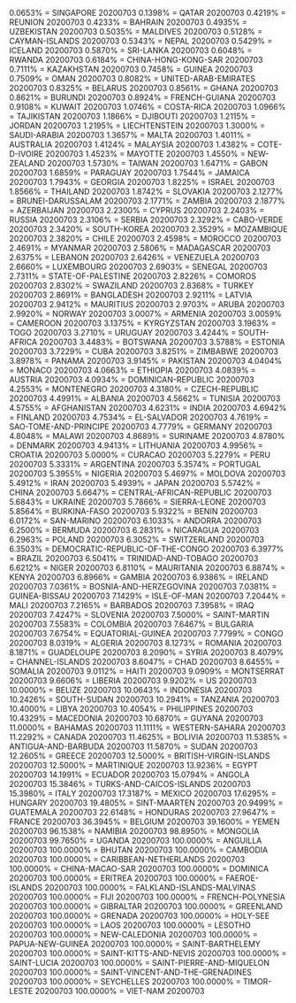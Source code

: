 0.0653% = SINGAPORE 20200703 
0.1398% = QATAR 20200703 
0.4219% = REUNION 20200703 
0.4233% = BAHRAIN 20200703 
0.4935% = UZBEKISTAN 20200703 
0.5035% = MALDIVES 20200703 
0.5128% = CAYMAN-ISLANDS 20200703 
0.5343% = NEPAL 20200703 
0.5429% = ICELAND 20200703 
0.5870% = SRI-LANKA 20200703 
0.6048% = RWANDA 20200703 
0.6184% = CHINA-HONG-KONG-SAR 20200703 
0.7111% = KAZAKHSTAN 20200703 
0.7458% = GUINEA 20200703 
0.7509% = OMAN 20200703 
0.8082% = UNITED-ARAB-EMIRATES 20200703 
0.8325% = BELARUS 20200703 
0.8561% = GHANA 20200703 
0.8621% = BURUNDI 20200703 
0.8924% = FRENCH-GUIANA 20200703 
0.9108% = KUWAIT 20200703 
1.0746% = COSTA-RICA 20200703 
1.0966% = TAJIKISTAN 20200703 
1.1866% = DJIBOUTI 20200703 
1.2115% = JORDAN 20200703 
1.2195% = LIECHTENSTEIN 20200703 
1.3000% = SAUDI-ARABIA 20200703 
1.3657% = MALTA 20200703 
1.4011% = AUSTRALIA 20200703 
1.4124% = MALAYSIA 20200703 
1.4382% = COTE-D-IVOIRE 20200703 
1.4523% = MAYOTTE 20200703 
1.4550% = NEW-ZEALAND 20200703 
1.5730% = TAIWAN 20200703 
1.6471% = GABON 20200703 
1.6859% = PARAGUAY 20200703 
1.7544% = JAMAICA 20200703 
1.7943% = GEORGIA 20200703 
1.8225% = ISRAEL 20200703 
1.8566% = THAILAND 20200703 
1.8742% = SLOVAKIA 20200703 
2.1277% = BRUNEI-DARUSSALAM 20200703 
2.1771% = ZAMBIA 20200703 
2.1877% = AZERBAIJAN 20200703 
2.2300% = CYPRUS 20200703 
2.2403% = RUSSIA 20200703 
2.3106% = SERBIA 20200703 
2.3292% = CABO-VERDE 20200703 
2.3420% = SOUTH-KOREA 20200703 
2.3529% = MOZAMBIQUE 20200703 
2.3820% = CHILE 20200703 
2.4598% = MOROCCO 20200703 
2.4691% = MYANMAR 20200703 
2.5806% = MADAGASCAR 20200703 
2.6375% = LEBANON 20200703 
2.6426% = VENEZUELA 20200703 
2.6660% = LUXEMBOURG 20200703 
2.6903% = SENEGAL 20200703 
2.7311% = STATE-OF-PALESTINE 20200703 
2.8226% = COMOROS 20200703 
2.8302% = SWAZILAND 20200703 
2.8368% = TURKEY 20200703 
2.8691% = BANGLADESH 20200703 
2.9211% = LATVIA 20200703 
2.9412% = MAURITIUS 20200703 
2.9703% = ARUBA 20200703 
2.9920% = NORWAY 20200703 
3.0007% = ARMENIA 20200703 
3.0059% = CAMEROON 20200703 
3.1375% = KYRGYZSTAN 20200703 
3.1963% = TOGO 20200703 
3.2710% = URUGUAY 20200703 
3.4244% = SOUTH-AFRICA 20200703 
3.4483% = BOTSWANA 20200703 
3.5788% = ESTONIA 20200703 
3.7229% = CUBA 20200703 
3.8251% = ZIMBABWE 20200703 
3.8978% = PANAMA 20200703 
3.9145% = PAKISTAN 20200703 
4.0404% = MONACO 20200703 
4.0663% = ETHIOPIA 20200703 
4.0839% = AUSTRIA 20200703 
4.0934% = DOMINICAN-REPUBLIC 20200703 
4.2553% = MONTENEGRO 20200703 
4.3180% = CZECH-REPUBLIC 20200703 
4.4991% = ALBANIA 20200703 
4.5662% = TUNISIA 20200703 
4.5755% = AFGHANISTAN 20200703 
4.6231% = INDIA 20200703 
4.6942% = FINLAND 20200703 
4.7534% = EL-SALVADOR 20200703 
4.7619% = SAO-TOME-AND-PRINCIPE 20200703 
4.7779% = GERMANY 20200703 
4.8048% = MALAWI 20200703 
4.8689% = SURINAME 20200703 
4.8780% = DENMARK 20200703 
4.9413% = LITHUANIA 20200703 
4.9956% = CROATIA 20200703 
5.0000% = CURACAO 20200703 
5.2279% = PERU 20200703 
5.3331% = ARGENTINA 20200703 
5.3574% = PORTUGAL 20200703 
5.3955% = NIGERIA 20200703 
5.4697% = MOLDOVA 20200703 
5.4912% = IRAN 20200703 
5.4939% = JAPAN 20200703 
5.5742% = CHINA 20200703 
5.6647% = CENTRAL-AFRICAN-REPUBLIC 20200703 
5.6843% = UKRAINE 20200703 
5.7866% = SIERRA-LEONE 20200703 
5.8564% = BURKINA-FASO 20200703 
5.9322% = BENIN 20200703 
6.0172% = SAN-MARINO 20200703 
6.1033% = ANDORRA 20200703 
6.2500% = BERMUDA 20200703 
6.2831% = NICARAGUA 20200703 
6.2963% = POLAND 20200703 
6.3052% = SWITZERLAND 20200703 
6.3503% = DEMOCRATIC-REPUBLIC-OF-THE-CONGO 20200703 
6.3977% = BRAZIL 20200703 
6.5041% = TRINIDAD-AND-TOBAGO 20200703 
6.6212% = NIGER 20200703 
6.8110% = MAURITANIA 20200703 
6.8874% = KENYA 20200703 
6.8966% = GAMBIA 20200703 
6.9386% = IRELAND 20200703 
7.0361% = BOSNIA-AND-HERZEGOVINA 20200703 
7.0381% = GUINEA-BISSAU 20200703 
7.1429% = ISLE-OF-MAN 20200703 
7.2044% = MALI 20200703 
7.2165% = BARBADOS 20200703 
7.3958% = IRAQ 20200703 
7.4247% = SLOVENIA 20200703 
7.5000% = SAINT-MARTIN 20200703 
7.5583% = COLOMBIA 20200703 
7.6467% = BULGARIA 20200703 
7.6754% = EQUATORIAL-GUINEA 20200703 
7.7799% = CONGO 20200703 
8.0319% = ALGERIA 20200703 
8.1273% = ROMANIA 20200703 
8.1871% = GUADELOUPE 20200703 
8.2090% = SYRIA 20200703 
8.4079% = CHANNEL-ISLANDS 20200703 
8.6047% = CHAD 20200703 
8.6455% = SOMALIA 20200703 
9.0112% = HAITI 20200703 
9.0909% = MONTSERRAT 20200703 
9.6606% = LIBERIA 20200703 
9.9202% = US 20200703 
10.0000% = BELIZE 20200703 
10.0643% = INDONESIA 20200703 
10.2426% = SOUTH-SUDAN 20200703 
10.2941% = TANZANIA 20200703 
10.4000% = LIBYA 20200703 
10.4054% = PHILIPPINES 20200703 
10.4329% = MACEDONIA 20200703 
10.6870% = GUYANA 20200703 
11.0000% = BAHAMAS 20200703 
11.1111% = WESTERN-SAHARA 20200703 
11.2292% = CANADA 20200703 
11.4625% = BOLIVIA 20200703 
11.5385% = ANTIGUA-AND-BARBUDA 20200703 
11.5870% = SUDAN 20200703 
12.2605% = GREECE 20200703 
12.5000% = BRITISH-VIRGIN-ISLANDS 20200703 
12.5000% = MARTINIQUE 20200703 
13.9236% = EGYPT 20200703 
14.1991% = ECUADOR 20200703 
15.0794% = ANGOLA 20200703 
15.3846% = TURKS-AND-CAICOS-ISLANDS 20200703 
15.3980% = ITALY 20200703 
17.3187% = MEXICO 20200703 
17.6295% = HUNGARY 20200703 
19.4805% = SINT-MAARTEN 20200703 
20.9499% = GUATEMALA 20200703 
22.6148% = HONDURAS 20200703 
27.9647% = FRANCE 20200703 
36.3945% = BELGIUM 20200703 
39.1600% = YEMEN 20200703 
96.1538% = NAMIBIA 20200703 
98.8950% = MONGOLIA 20200703 
99.7650% = UGANDA 20200703 
100.0000% = ANGUILLA 20200703 
100.0000% = BHUTAN 20200703 
100.0000% = CAMBODIA 20200703 
100.0000% = CARIBBEAN-NETHERLANDS 20200703 
100.0000% = CHINA-MACAO-SAR 20200703 
100.0000% = DOMINICA 20200703 
100.0000% = ERITREA 20200703 
100.0000% = FAEROE-ISLANDS 20200703 
100.0000% = FALKLAND-ISLANDS-MALVINAS 20200703 
100.0000% = FIJI 20200703 
100.0000% = FRENCH-POLYNESIA 20200703 
100.0000% = GIBRALTAR 20200703 
100.0000% = GREENLAND 20200703 
100.0000% = GRENADA 20200703 
100.0000% = HOLY-SEE 20200703 
100.0000% = LAOS 20200703 
100.0000% = LESOTHO 20200703 
100.0000% = NEW-CALEDONIA 20200703 
100.0000% = PAPUA-NEW-GUINEA 20200703 
100.0000% = SAINT-BARTHELEMY 20200703 
100.0000% = SAINT-KITTS-AND-NEVIS 20200703 
100.0000% = SAINT-LUCIA 20200703 
100.0000% = SAINT-PIERRE-AND-MIQUELON 20200703 
100.0000% = SAINT-VINCENT-AND-THE-GRENADINES 20200703 
100.0000% = SEYCHELLES 20200703 
100.0000% = TIMOR-LESTE 20200703 
100.0000% = VIET-NAM 20200703 
